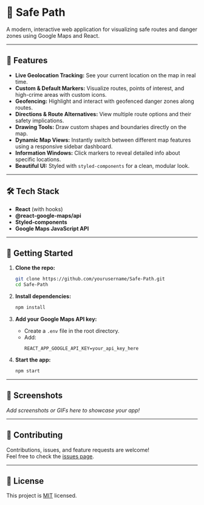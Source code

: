 # 🚦 Safe Path

A modern, interactive web application for visualizing safe routes and danger zones using Google Maps and React.

---

## 🌟 Features

- **Live Geolocation Tracking:** See your current location on the map in real time.
- **Custom & Default Markers:** Visualize routes, points of interest, and high-crime areas with custom icons.
- **Geofencing:** Highlight and interact with geofenced danger zones along routes.
- **Directions & Route Alternatives:** View multiple route options and their safety implications.
- **Drawing Tools:** Draw custom shapes and boundaries directly on the map.
- **Dynamic Map Views:** Instantly switch between different map features using a responsive sidebar dashboard.
- **Information Windows:** Click markers to reveal detailed info about specific locations.
- **Beautiful UI:** Styled with `styled-components` for a clean, modular look.

---

## 🛠️ Tech Stack

- **React** (with hooks)
- **@react-google-maps/api**
- **Styled-components**
- **Google Maps JavaScript API**

---

## 🚀 Getting Started

1. **Clone the repo:**
   ```sh
   git clone https://github.com/yourusername/Safe-Path.git
   cd Safe-Path
   ```

2. **Install dependencies:**
   ```sh
   npm install
   ```

3. **Add your Google Maps API key:**
   - Create a `.env` file in the root directory.
   - Add:  
     ```
     REACT_APP_GOOGLE_API_KEY=your_api_key_here
     ```

4. **Start the app:**
   ```sh
   npm start
   ```

---

## 📸 Screenshots

_Add screenshots or GIFs here to showcase your app!_

---

## 🤝 Contributing

Contributions, issues, and feature requests are welcome!  
Feel free to check the [issues page](https://github.com/yourusername/Safe-Path/issues).

---

## 📄 License

This project is [MIT](LICENSE) licensed. 